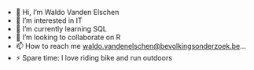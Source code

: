 - 👋 Hi, I’m Waldo Vanden Elschen
- 👀 I’m interested in IT
- 🌱 I’m currently learning SQL
- 💞️ I’m looking to collaborate on R
- 📫 How to reach me waldo.vandenelschen@bevolkingsonderzoek.be...
- ⚡ Spare time: I love riding bike and run outdoors


<!---
WaldoVdE/WaldoVdE is a ✨ special ✨ repository because its `README.md` (this file) appears on your GitHub profile.
You can click the Preview link to take a look at your changes.
--->

